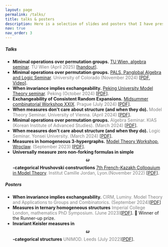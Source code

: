 ```yaml
---
layout: page
permalink: /talks/
title: talks & posters
description: Here is a selection of slides and posters that I have presented at conferences or seminars. Please email me if you would like the slides or notes from any talk that I haven't uploaded on this site yet.
nav: true
nav_order: 3
---
```


##### **Talks**
* **Minimal operations over permutation groups.** <span style="color:gray">
[TU Wien, algebra seminar](https://www.dmg.tuwien.ac.at/fg1/FG1Seminar/Abstracts/20250404.html). TU Wien (April 2025)
</span>[[handout](http://paolomarimon.github.io/assets/pdf/talks/TALKTUSHEET2025.pdf)].
* **Minimal operations over permutation groups.** <span style="color:gray">
[PALS, Panglobal Algebra and Logic Seminar](https://math.colorado.edu/algebralogic/paolo-marimon1.html). University of Colorado (November 2024)
</span>[[PDF](http://paolomarimon.github.io/assets/pdf/talks/PALS_2024NOV.pdf), [Video](https://youtu.be/RO60Z__JHkE)].
* **When invariance implies exchangeability.** <span style="color:gray">
[Peking University Model Theory seminar](http://faculty.bicmr.pku.edu.cn/~kyle/pkuMTS.html). Peking (October 2024)
</span>[[PDF](http://paolomarimon.github.io/assets/pdf/talks/PKU2024.pdf)].
* **Exchangeability of Consistent Random Expansions.** <span style="color:gray">
[Midsummer combinatorial Workshop XXIX](https://www.mff.cuni.cz/en/kam/events/mcw/mcw-2024). Prague (July 2024)
</span>[[PDF](http://paolomarimon.github.io/assets/pdf/talks/MidsummerCombinatorics2024.pdf)].
* **When measures don't care about structure (and when they do).** <span style="color:gray">
Model Theory Seminar. University of Vienna. (April 2024)
</span>[[PDF](http://paolomarimon.github.io/assets/pdf/talks/Vienna_talk_2024.pdf)].
* **Minimal operations over permutation groups.** <span style="color:gray">
Algebra Seminar. KIAS (Korean Institute of Advanced Studies). (March 2024)
</span>[[PDF](http://paolomarimon.github.io/assets/pdf/talks/KIAS_talk_2024.pdf)].
* **When measures don't care about structure (and when they do).** <span style="color:gray">
Logic Seminar. Yonsei University. (March 2024)
</span>[[PDF](http://paolomarimon.github.io/assets/pdf/talks/Yonsei_talk_2024.pdf)].
* **Measures in homogeneous 3-hypergraphs.** <span style="color:gray">
[Model Theory Workshop, Wroclaw](https://www.math.uni.wroc.pl/~pkowa/work23.html). (September 2023)
</span>[[PDF](http://paolomarimon.github.io/assets/pdf/talks/Wroclaw_talk.pdf)].
* **Universally measure zero non-forking formulas in
simple $$\omega $$-categorical Hrushovski constructions** <span style="color:gray"> [7th French-Kazakh Colloquium in Model Theory](http://math.univ-lyon1.fr/homes-www/wagner/7CFK/7CFK.html). Institut
Camille Jordan, Lyon.(November 2022) </span>[[PDF](http://paolomarimon.github.io/assets/pdf/talks/LYON_talk_2022.pdf)].

##### **Posters**
* **When invariance implies exchangeability.** <span style="color:gray"> CIRM, Luminy. Model Theory and Applications to Groups and Combinatorics. (September 2024)</span>[[PDF](http://paolomarimon.github.io/assets/pdf/posters/LUMINY.pdf)]
* **Measures in ternary homogeneous structures** <span style="color:gray">Imperial College London, mathematics PhD Symposium. (June 2023)</span>[[PDF](http://paolomarimon.github.io/assets/pdf/posters/TERNARY_poster.pdf)]. :tada: Winner of the Runner-up prize.
* **Invariant Keisler measures in $$\omega$$-categorical structures**  <span style="color:gray"> UNIMOD. Leeds (July 2022)</span>[[PDF](http://paolomarimon.github.io/assets/pdf/posters/UNIMOD_poster.pdf)].

